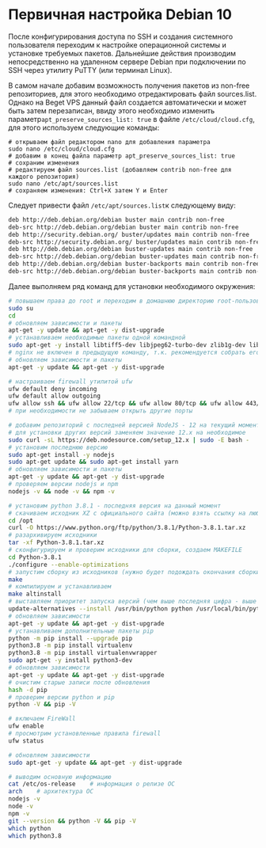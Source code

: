 # Первичная настройка Debian 10

После конфигурирования доступа по SSH и создания системного пользователя переходим к настройке операционной системы и установке требуемых пакетов. Дальнейшие действия производим непосредственно на удаленном сервере Debian при подключении по SSH через утилиту PuTTY \(или терминал Linux\). 

В самом начале добавим возможность получения пакетов из non-free репозиториев, для этого необходимо отредактировать файл sources.list. Однако на Beget VPS данный файл создается автоматически и может быть затем перезаписан, ввиду этого  необходимо изменить параметр`apt_preserve_sources_list: true` в файле `/etc/cloud/cloud.cfg`, для этого используем следующие команды:

```text
# открываем файл редактором nano для добавления параметра
sudo nano /etc/cloud/cloud.cfg
# добавим в конец файла параметр apt_preserve_sources_list: true
# сохраним изменения
# редактируем файл sources.list (добавляем contrib non-free для каждого репозитория)
sudo nano /etc/apt/sources.list
# сохраняем изменения: Ctrl+X затем Y и Enter
```

Следует привести файл `/etc/apt/sources.list`к следующему виду:

```bash
deb http://deb.debian.org/debian buster main contrib non-free
deb-src http://deb.debian.org/debian buster main contrib non-free
deb http://security.debian.org/ buster/updates main contrib non-free
deb-src http://security.debian.org/ buster/updates main contrib non-free
deb http://deb.debian.org/debian buster-updates main contrib non-free
deb-src http://deb.debian.org/debian buster-updates main contrib non-free
deb http://deb.debian.org/debian buster-backports main contrib non-free
deb-src http://deb.debian.org/debian buster-backports main contrib non-free
```

Далее выполняем ряд команд для установки необходимого окружения:

```bash
# повышаем права до root и переходим в домашнюю директорию root-пользователя
sudo su
cd
# обновляем зависимости и пакеты
apt-get -y update && apt-get -y dist-upgrade
# устанавливаем необходимые пакеты одной командной
sudo apt-get -y install libtiff5-dev libjpeg62-turbo-dev zlib1g-dev libfreetype6-dev liblcms2-dev libwebp-dev tcl8.6-dev tk8.6-dev gcc g++ libc-dev curl man libffi-dev libssl-dev libbz2-dev libncursesw5-dev libgdbm-dev liblzma-dev libsqlite3-dev tk-dev uuid-dev libreadline-dev build-essential libncurses5-dev libnss3-dev wget ufw git 
# nginx не включен в предыдущую команду, т.к. рекомендуется собрать его из исходников
# обновляем зависимости и пакеты
apt-get -y update && apt-get -y dist-upgrade

# настраиваем firewall утилитой ufw
ufw default deny incoming
ufw default allow outgoing
ufw allow ssh && ufw allow 22/tcp && ufw allow 80/tcp && ufw allow 443/tcp
# при необходимости не забываем открыть другие порты

# добавим репозиторий с последней версией NodeJS - 12 на текущий момент
# для установки других версий заменяем значение 12.x на необходимое
sudo curl -sL https://deb.nodesource.com/setup_12.x | sudo -E bash -
# установим последнюю версию
sudo apt-get install -y nodejs
sudo apt-get update && sudo apt-get install yarn
# обновляем зависимости и пакеты
apt-get -y update && apt-get -y dist-upgrade
# проверяем версии nodejs и npm
nodejs -v && node -v && npm -v

# установим python 3.8.1 - последняя версия на данный момент
# скачиваем исходник XZ с официального сайта (можно взять ссылку на любую версию)
cd /opt
curl -O https://www.python.org/ftp/python/3.8.1/Python-3.8.1.tar.xz
# разархивируем исходники
tar -xf Python-3.8.1.tar.xz
# сконфигурируем и проверим исходники для сборки, создаем MAKEFILE
cd Python-3.8.1
./configure --enable-optimizations
# запустим сборку из исходников (нужно будет подождать окончания сборки ~15 мин)
make
# компилируем и устанавливаем
make altinstall 
# выставляем приоритет запуска версий (чем выше последняя цифра - выше приоритет)
update-alternatives --install /usr/bin/python python /usr/local/bin/python3.8 2
# обновляем зависимости
apt-get -y update && apt-get -y dist-upgrade
# устанавливаем дополнительные пакеты pip
python -m pip install --upgrade pip
python3.8 -m pip install virtualenv
python3.8 -m pip install virtualenvwrapper
sudo apt-get -y install python3-dev
# обновляем зависимости
apt-get -y update && apt-get -y dist-upgrade
# очистим старые записи после обновления
hash -d pip
# проверим версии python и pip
python -V && pip -V

# включаем FireWall
ufw enable
# просмотрим установленные правила firewall 
ufw status

# обновляем зависимости
sudo apt-get -y update && apt-get -y dist-upgrade

# выводим основную информацию
cat /etc/os-release    # информация о релизе ОС
arch    # архитектура ОС
nodejs -v
node -v
npm -v
git --version && python -V && pip -V
which python
which python3.8
```

